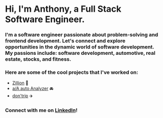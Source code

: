 # Hi, I'm Anthony, a Full Stack Software Engineer.

### I'm a software engineer passionate about problem-solving and frontend development. Let's connect and explore opportunities in the dynamic world of software development. My passions include: software development, automotive, real estate, stocks, and fitness. 

### Here are some of the cool projects that I've worked on: 
+ [Zillion](https://zillion-merq.onrender.com/) 🏡
+ [a/A auto Analyzer](https://a-wong-8.github.io/Javascript-project/) 🚘
+ [don'trip](https://dontrip-cf0b244dc888.herokuapp.com/) ✈️

### Connect with me on [LinkedIn](https://www.linkedin.com/in/anthony-wong-26723813b/)! 